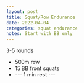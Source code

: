 ```yaml
---
layout: post
title: Squat/Row Endurance
date: 2022-04-04
categories: squat endurance
notes: Start with BB only
---
```

3-5 rounds
* 500m row
* 15 BB front squats
* --- 1 min rest ---